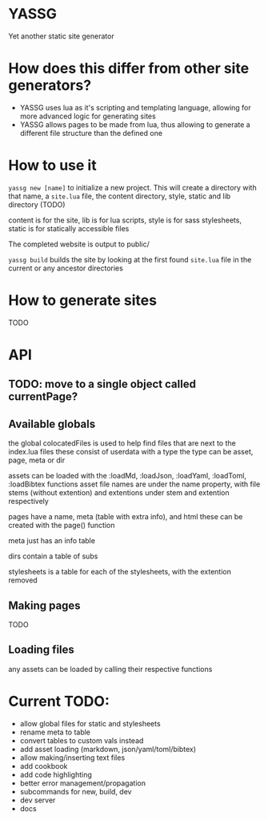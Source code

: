 # YASSG
Yet another static site generator

# How does this differ from other site generators?
- YASSG uses lua as it's scripting and templating language, allowing for more advanced logic for generating sites
- YASSG allows pages to be made from lua, thus allowing to generate a different file structure than the defined one

# How to use it
`yassg new [name]` to initialize a new project. This will create a directory with that name, 
a `site.lua` file, the content directory, style, static and lib directory (TODO)

content is for the site, lib is for lua scripts, style is for sass stylesheets, 
static is for statically accessible files 

The completed website is output to public/

`yassg build` builds the site by looking at the first found `site.lua` file in the current or any ancestor directories

# How to generate sites
TODO

# API
## TODO: move to a single object called currentPage?

## Available globals
the global colocatedFiles is used to help find files that are next to the index.lua files
these consist of userdata with a type
the type can be asset, page, meta or dir

assets can be loaded with the :loadMd, :loadJson, :loadYaml, :loadToml, :loadBibtex functions
asset file names are under the name property, with file stems (without extention) and extentions under stem and extention respectively

pages have a name, meta (table with extra info), and html
these can be created with the page() function

meta just has an info table

dirs contain a table of subs

stylesheets is a table for each of the stylesheets, with the extention removed

## Making pages
TODO

## Loading files
any assets can be loaded by calling their respective functions

# Current TODO:
- allow global files for static and stylesheets
- rename meta to table
- convert tables to custom vals instead
- add asset loading (markdown, json/yaml/toml/bibtex)
- allow making/inserting text files
- add cookbook
- add code highlighting
- better error management/propagation
- subcommands for new, build, dev
- dev server
- docs
